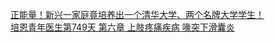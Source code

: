   
[正能量！新兴一家庭竟培养出一个清华大学、两个名牌大学学生！](http://www.dianyue.me/archives/454/d1sx0aji5zqzthbi/)  
[培恩青年医生第749天 第六章 上肢疼痛疾病  喙突下滑囊炎](http://www.dianyue.me/archives/013/57wmhyfaggmg4t2o/)